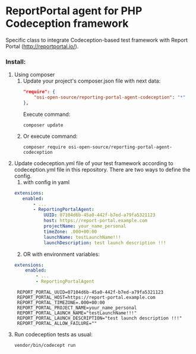 # ReportPortal agent for PHP Codeception framework

Specific class to integrate Codeception-based test framework with Report Portal (http://reportportal.io/).

### Install:

1) Using composer
    1) Update your project's composer.json file with next data:
        ```json
        "require": {
            "osi-open-source/reporting-portal-agent-codeception": "*"
        },
        ```
       Execute command:
        ```shell script
        composer update
        ```
    2) Or execute command:
        ```shell script
        composer require osi-open-source/reporting-portal-agent-codeception
        ```
2) Update codeception.yml file of your test framework according to codeception.yml file in this repository. There are two ways to define the config.
    1) with config in yaml
     ```yaml
     extensions:
        enabled:
            - ...
            - ReportingPortalAgent:
                UUID: 07104d6b-45a0-442f-b7ed-a79fa5321123
                host: https://report-portal.example.com
                projectName: your_name_personal
                timeZone: .000+00:00
                launchName: testLaunchName!!!
                launchDescription: test launch description !!!
     ```
    2) OR with environment variables:
   ```yaml
   extensions:
       enabled:
           - ...
           - ReportingPortalAgent
     ```
   ```env
    REPORT_PORTAL_UUID=07104d6b-45a0-442f-b7ed-a79fa5321123
    REPORT_PORTAL_HOST=https://report-portal.example.com
    REPORT_PORTAL_TIMEZONE=.000+00:00
    REPORT_PORTAL_PROJECT_NAME=your_name_personal
    REPORT_PORTAL_LAUNCH_NAME="testLaunchName!!!"
    REPORT_PORTAL_LAUNCH_DESCRIPTION="test launch description !!!"
    REPORT_PORTAL_ALLOW_FAILURE=""
   ```
3) Run codeception tests as usual:
    ```shell script
    vendor/bin/codecept run
    ```

